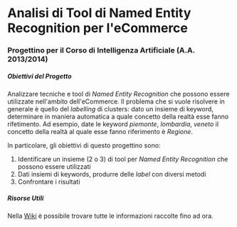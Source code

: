 # Analisi di Tool di Named Entity Recognition per l'eCommerce #
### Progettino per il Corso di Intelligenza Artificiale (A.A. 2013/2014) ###

##### Obiettivi del Progetto #####

Analizzare tecniche e tool di *Named Entity Recognition* che possono essere utilizzate nell'ambito dell'eCommerce. Il problema che si vuole risolvere in generale è quello del *labelling* di clusters: dato un insieme di keyword, determinare in maniera automatica a quale concetto della realtà esse fanno rifetimento. Ad esempio, date le keyword *piemonte*, *lombardia*, *veneto* il concetto della realtà al quale esse fanno riferimento è *Regione*.

In particolare, gli obiettivi di questo progettino sono:

1.	Identificare un insieme (2 o 3) di tool per *Named Entity Recognition* che possono essere utilizzati
1.	Dati insiemi di keywords, produrre delle *label* con diversi metodi
1.	Confrontare i risultati

##### Risorse Utili #####

Nella [Wiki](./wiki/Home) è possibile trovare tutte le informazioni raccolte fino ad ora.

